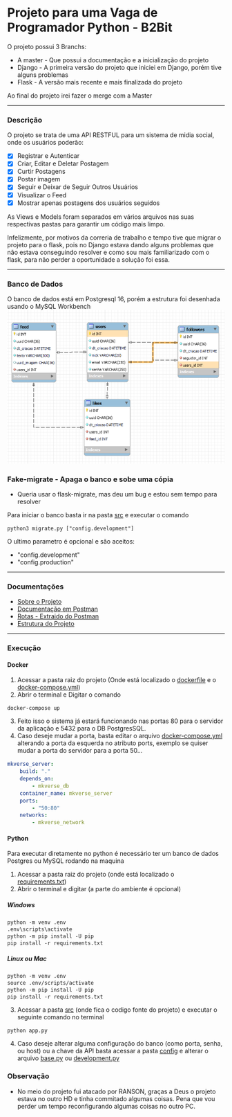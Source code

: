 # Projeto para uma Vaga de Programador Python - B2Bit

O projeto possui 3 Branchs:
- A master - Que possui a documentação e a inicialização do projeto
- Django - A primeira versão do projeto que iniciei em Django, porém tive alguns problemas
- Flask - A versão mais recente e mais finalizada do projeto

Ao final do projeto irei fazer o merge com a Master

---

### Descrição
O projeto se trata de uma API RESTFUL para um sistema de midia social, onde os usuários poderão:
- [x] Registrar e Autenticar
- [x] Criar, Editar e Deletar Postagem
- [x] Curtir Postagens
- [x] Postar imagem
- [x] Seguir e Deixar de Seguir Outros Usuários
- [x] Visualizar o Feed
- [x] Mostrar apenas postagens dos usuários seguidos

As Views e Models foram separados em vários arquivos nas suas respectivas pastas para garantir um código mais limpo.

Infelizmente, por motivos da correria de trabalho e tempo tive que migrar o projeto para o flask, pois no Django estava dando alguns problemas que não estava conseguindo resolver e como sou mais familiarizado com o flask, para não perder a oportunidade a solução foi essa.

---

### Banco de Dados
O banco de dados está em Postgresql 16, porém a estrutura foi desenhada usando o MySQL Workbench
![Estrutura do Banco de Dados](./docs/estrutura_db.png)

### Fake-migrate - Apaga o banco e sobe uma cópia
* Queria usar o flask-migrate, mas deu um bug e estou sem tempo para resolver

Para iniciar o banco basta ir na pasta [src](./src/) e executar o comando
```shell
python3 migrate.py ["config.development"]
```
O ultimo parametro é opcional e são aceitos:
- "config.development"
- "config.production"

---

### Documentações
- [Sobre o Projeto](./docs/README.md)
- [Documentação em Postman](./docs/postman.json)
- [Rotas - Extraido do Postman](./docs/rotas.md)
- [Estrutura do Projeto](./docs/estrutura_projeto.md)

---

### Execução
#### Docker
1. Acessar a pasta raiz do projeto (Onde está localizado o [dockerfile](./dockerfile) e o [docker-compose.yml](./docker-compose.yml))
2. Abrir o terminal e Digitar o comando
```shell
docker-compose up
```
3. Feito isso o sistema já estará funcionando nas portas 80 para o servidor da aplicação e 5432 para o DB PostgresSQL.
4. Caso deseje mudar a porta, basta editar o arquivo [docker-compose.yml](./docker-compose.yml) alterando a porta da esquerda no atributo ports, exemplo se quiser mudar a porta do servidor para a porta 50...
```yml
mkverse_server:
    build: "."
    depends_on: 
        - mkverse_db
    container_name: mkverse_server
    ports:
        - "50:80"
    networks: 
        - mkverse_network
```

#### Python
Para executar diretamente no python é necessário ter um banco de dados Postgres ou MySQL rodando na maquina

1. Acessar a pasta raiz do projeto (onde está localizado o [requirements.txt](./requirements.txt))
2. Abrir o terminal e digitar (a parte do ambiente é opcional)
##### Windows
```shell
python -m venv .env
.env\scripts\activate
python -m pip install -U pip
pip install -r requirements.txt
```
##### Linux ou Mac
```shell
python -m venv .env
source .env/scripts/activate
python -m pip install -U pip
pip install -r requirements.txt
```
3. Acessar a pasta [src](./src/) (onde fica o codigo fonte do projeto) e executar o seguinte comando no terminal
```shell
python app.py
```
4. Caso deseje alterar alguma configuração do banco (como porta, senha, ou host) ou a chave da API basta acessar a pasta [config](./src/config/) e alterar o arquivo [base.py](./src/config/base.py) ou [development.py](./src/config/development.py)

### Observação
- No meio do projeto fui atacado por RANSON, graças a Deus o projeto estava no outro HD e tinha commitado algumas coisas. Pena que vou perder um tempo reconfigurando algumas coisas no outro PC.
